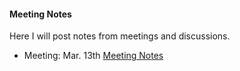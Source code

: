 #### Meeting Notes

Here I will post notes from meetings and discussions. 

- Meeting: Mar. 13th
  [Meeting Notes](docs/13032025.pdf)

